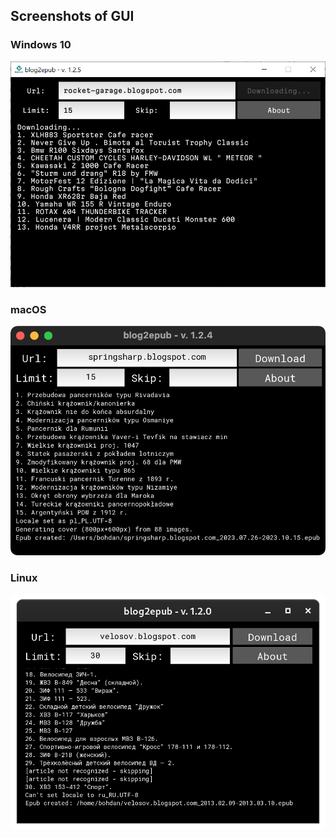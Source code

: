 ## Screenshots of GUI

### Windows 10

<p align="center">
<img src="/assets/blog2epub_win10_screenshot.png" width="600px" />
</p>

### macOS

<p align="center">
<img src="/assets/blog2epub_macos_screenshot.png" width="600px" />
</p>

### Linux

<p align="center">
<img src="/assets/blog2epub_linux_screenshot.png"  width="600px" />
</p>